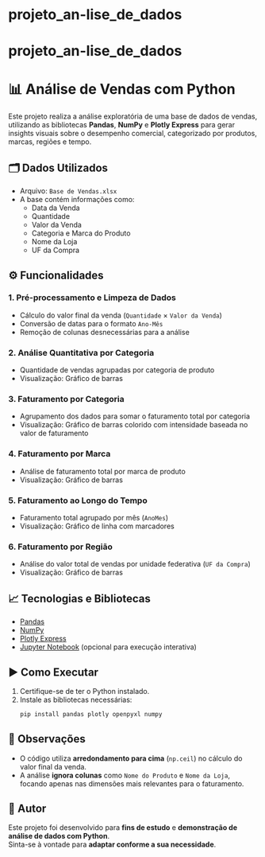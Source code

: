 # projeto_an-lise_de_dados
# projeto_an-lise_de_dados
# 📊 Análise de Vendas com Python

Este projeto realiza a análise exploratória de uma base de dados de vendas, utilizando as bibliotecas **Pandas**, **NumPy** e **Plotly Express** para gerar insights visuais sobre o desempenho comercial, categorizado por produtos, marcas, regiões e tempo.

## 🗂️ Dados Utilizados

- Arquivo: `Base de Vendas.xlsx`
- A base contém informações como:
  - Data da Venda
  - Quantidade
  - Valor da Venda
  - Categoria e Marca do Produto
  - Nome da Loja
  - UF da Compra

## ⚙️ Funcionalidades

### 1. **Pré-processamento e Limpeza de Dados**
- Cálculo do valor final da venda (`Quantidade` × `Valor da Venda`)
- Conversão de datas para o formato `Ano-Mês`
- Remoção de colunas desnecessárias para a análise

### 2. **Análise Quantitativa por Categoria**
- Quantidade de vendas agrupadas por categoria de produto
- Visualização: Gráfico de barras

### 3. **Faturamento por Categoria**
- Agrupamento dos dados para somar o faturamento total por categoria
- Visualização: Gráfico de barras colorido com intensidade baseada no valor de faturamento

### 4. **Faturamento por Marca**
- Análise de faturamento total por marca de produto
- Visualização: Gráfico de barras

### 5. **Faturamento ao Longo do Tempo**
- Faturamento total agrupado por mês (`AnoMes`)
- Visualização: Gráfico de linha com marcadores

### 6. **Faturamento por Região**
- Análise do valor total de vendas por unidade federativa (`UF da Compra`)
- Visualização: Gráfico de barras

## 📈 Tecnologias e Bibliotecas

- [Pandas](https://pandas.pydata.org/)
- [NumPy](https://numpy.org/)
- [Plotly Express](https://plotly.com/python/plotly-express/)
- [Jupyter Notebook](https://jupyter.org/) (opcional para execução interativa)

## ▶️ Como Executar

1. Certifique-se de ter o Python instalado.
2. Instale as bibliotecas necessárias:
   ```bash
   pip install pandas plotly openpyxl numpy

## 📌 Observações

- O código utiliza **arredondamento para cima** (`np.ceil`) no cálculo do valor final da venda.
- A análise **ignora colunas** como `Nome do Produto` e `Nome da Loja`, focando apenas nas dimensões mais relevantes para o faturamento.

## 📎 Autor

Este projeto foi desenvolvido para **fins de estudo** e **demonstração de análise de dados com Python**.  
Sinta-se à vontade para **adaptar conforme a sua necessidade**.
